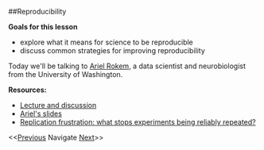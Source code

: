 ##Reproducibility

**Goals for this lesson**

* explore what it means for science to be reproducible
* discuss common strategies for improving reproducibility


Today we'll be talking to [Ariel Rokem](http://arokem.org/), a data scientist and neurobiologist from the University of Washington.


**Resources:**

* [Lecture and discussion](https://www.youtube.com/watch?v=GJBiEOUPFtI)
* [Ariel's slides](http://arokem.github.io/2016-02-26-ros-seminar-msu/#/)
* [Replication frustration: what stops experiments being reliably repeated?](http://www.theguardian.com/science/head-quarters/2015/oct/16/roadblocks-to-successful-scientific-replications-materials-sharing-copyright)


<<[Previous](https://github.com/cbahlai/OSRR_course/blob/master/10_projects_version_control_in_R.md)  Navigate [Next](https://github.com/cbahlai/OSRR_course/blob/master/12_software_in_R_functions.md)>>

